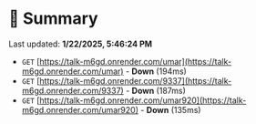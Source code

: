 # 📖 Summary
Last updated: **1/22/2025, 5:46:24 PM**

- `GET` [https://talk-m6gd.onrender.com/umar](https://talk-m6gd.onrender.com/umar) - **Down** (194ms)
- `GET` [https://talk-m6gd.onrender.com/9337](https://talk-m6gd.onrender.com/9337) - **Down** (187ms)
- `GET` [https://talk-m6gd.onrender.com/umar920](https://talk-m6gd.onrender.com/umar920) - **Down** (135ms)
